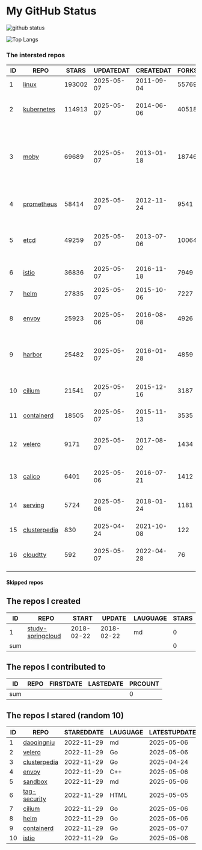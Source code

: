 # My GitHub Status

<img src="https://github-readme-stats-1.yihong0618.vercel.app/api?username=daoqingniu&show_icons=true&&&hide_title=true&count_private=true" alt="github status" />

![Top Langs](https://github-readme-stats-1.yihong0618.vercel.app/api/top-langs/?username=daoqingniu&layout=compact)

<!--START_SECTION:github_repos-->
### The intersted repos
| ID |                              REPO                               | STARS  | UPDATEDAT  | CREATEDAT  | FORKSCOUNT |                                                DESCRIPTIONS                                                |
|----|-----------------------------------------------------------------|--------|------------|------------|------------|------------------------------------------------------------------------------------------------------------|
|  1 | [linux](https://github.com/torvalds/linux)                      | 193002 | 2025-05-07 | 2011-09-04 |      55769 | Linux kernel source tree                                                                                   |
|  2 | [kubernetes](https://github.com/kubernetes/kubernetes)          | 114913 | 2025-05-07 | 2014-06-06 |      40518 | Production-Grade Container Scheduling and Management                                                       |
|  3 | [moby](https://github.com/moby/moby)                            |  69689 | 2025-05-07 | 2013-01-18 |      18746 | The Moby Project - a collaborative project for the container ecosystem to assemble container-based systems |
|  4 | [prometheus](https://github.com/prometheus/prometheus)          |  58414 | 2025-05-07 | 2012-11-24 |       9541 | The Prometheus monitoring system and time series database.                                                 |
|  5 | [etcd](https://github.com/etcd-io/etcd)                         |  49259 | 2025-05-07 | 2013-07-06 |      10064 | Distributed reliable key-value store for the most critical data of a distributed system                    |
|  6 | [istio](https://github.com/istio/istio)                         |  36836 | 2025-05-07 | 2016-11-18 |       7949 | Connect, secure, control, and observe services.                                                            |
|  7 | [helm](https://github.com/helm/helm)                            |  27835 | 2025-05-07 | 2015-10-06 |       7227 | The Kubernetes Package Manager                                                                             |
|  8 | [envoy](https://github.com/envoyproxy/envoy)                    |  25923 | 2025-05-06 | 2016-08-08 |       4926 | Cloud-native high-performance edge/middle/service proxy                                                    |
|  9 | [harbor](https://github.com/goharbor/harbor)                    |  25482 | 2025-05-07 | 2016-01-28 |       4859 | An open source trusted cloud native registry project that stores, signs, and scans content.                |
| 10 | [cilium](https://github.com/cilium/cilium)                      |  21541 | 2025-05-07 | 2015-12-16 |       3187 | eBPF-based Networking, Security, and Observability                                                         |
| 11 | [containerd](https://github.com/containerd/containerd)          |  18505 | 2025-05-07 | 2015-11-13 |       3535 | An open and reliable container runtime                                                                     |
| 12 | [velero](https://github.com/vmware-tanzu/velero)                |   9171 | 2025-05-07 | 2017-08-02 |       1434 | Backup and migrate Kubernetes applications and their persistent volumes                                    |
| 13 | [calico](https://github.com/projectcalico/calico)               |   6401 | 2025-05-06 | 2016-07-21 |       1412 | Cloud native networking and network security                                                               |
| 14 | [serving](https://github.com/knative/serving)                   |   5724 | 2025-05-06 | 2018-01-24 |       1181 | Kubernetes-based, scale-to-zero, request-driven compute                                                    |
| 15 | [clusterpedia](https://github.com/clusterpedia-io/clusterpedia) |    830 | 2025-04-24 | 2021-10-08 |        122 | The Encyclopedia of Kubernetes clusters                                                                    |
| 16 | [cloudtty](https://github.com/cloudtty/cloudtty)                |    592 | 2025-05-07 | 2022-04-28 |         76 | A Friendly Kubernetes CloudShell (Web Terminal) !                                                          |



#### Skipped repos
<!--END_SECTION:github_repos-->

<!--START_SECTION:my_github-->
## The repos I created
| ID  |                                 REPO                                 |   START    |   UPDATE   | LAUGUAGE | STARS |
|-----|----------------------------------------------------------------------|------------|------------|----------|-------|
|   1 | [study-springcloud](https://github.com/daoqingniu/study-springcloud) | 2018-02-22 | 2018-02-22 | md       |     0 |
| sum |                                                                      |            |            |          |     0 |

## The repos I contributed to
| ID  | REPO | FIRSTDATE | LASTEDATE | PRCOUNT |
|-----|------|-----------|-----------|---------|
| sum |      |           |           |       0 |

## The repos I stared (random 10)
| ID |                              REPO                               | STAREDDATE | LAUGUAGE | LATESTUPDATE |
|----|-----------------------------------------------------------------|------------|----------|--------------|
|  1 | [daoqingniu](https://github.com/daoqingniu/daoqingniu)          | 2022-11-29 | md       | 2025-05-06   |
|  2 | [velero](https://github.com/vmware-tanzu/velero)                | 2022-11-29 | Go       | 2025-05-06   |
|  3 | [clusterpedia](https://github.com/clusterpedia-io/clusterpedia) | 2022-11-29 | Go       | 2025-04-24   |
|  4 | [envoy](https://github.com/envoyproxy/envoy)                    | 2022-11-29 | C++      | 2025-05-06   |
|  5 | [sandbox](https://github.com/cncf/sandbox)                      | 2022-11-29 | md       | 2025-05-06   |
|  6 | [tag-security](https://github.com/cncf/tag-security)            | 2022-11-29 | HTML     | 2025-05-05   |
|  7 | [cilium](https://github.com/cilium/cilium)                      | 2022-11-29 | Go       | 2025-05-06   |
|  8 | [helm](https://github.com/helm/helm)                            | 2022-11-29 | Go       | 2025-05-06   |
|  9 | [containerd](https://github.com/containerd/containerd)          | 2022-11-29 | Go       | 2025-05-07   |
| 10 | [istio](https://github.com/istio/istio)                         | 2022-11-29 | Go       | 2025-05-06   |

<!--END_SECTION:my_github-->

